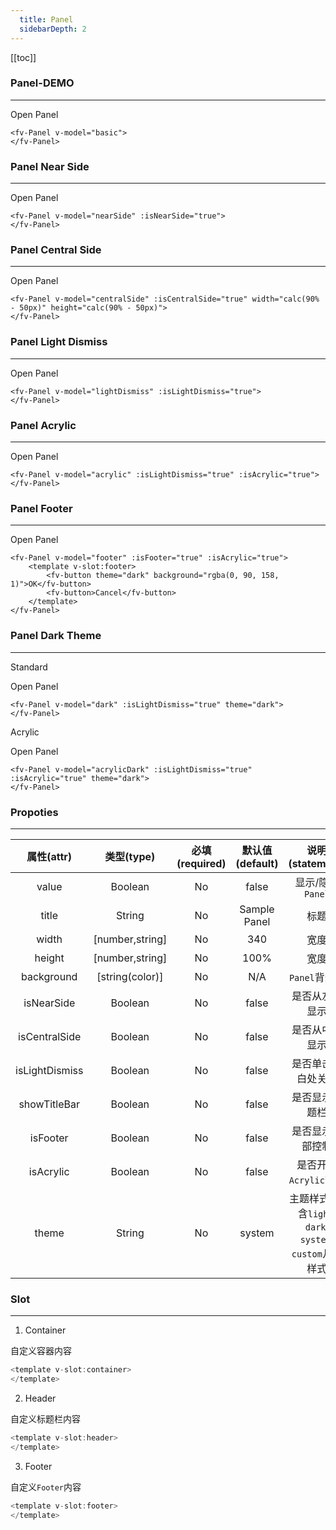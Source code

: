 ```yaml
---
  title: Panel
  sidebarDepth: 2
---
```

  
[[toc]]

### Panel-DEMO
---

<script>
export default {
    data () {
        return {
            basic: false,
            nearSide: false,
            centralSide: false,
            lightDismiss: false,
            acrylic: false,
            footer: false,
            dark: false,
            acrylicDark: false
        }
    }
}
</script>

<ClientOnly>
<fv-button style="width: 200px;" @click="basic = true">Open Panel</fv-button>
<fv-Panel v-model="basic">
</fv-Panel>
</ClientOnly>

```vue
<fv-Panel v-model="basic">
</fv-Panel>
```

### Panel Near Side
---

<ClientOnly>
<fv-button style="width: 200px;" @click="nearSide = true">Open Panel</fv-button>
<fv-Panel v-model="nearSide" :isNearSide="true">
</fv-Panel>
</ClientOnly>

```vue
<fv-Panel v-model="nearSide" :isNearSide="true">
</fv-Panel>
```

### Panel Central Side
---

<ClientOnly>
<fv-button style="width: 200px;" @click="centralSide = true">Open Panel</fv-button>
<fv-Panel v-model="centralSide" :isCentralSide="true" width="calc(90% - 50px)" height="calc(90% - 50px)">
</fv-Panel>
</ClientOnly>

```vue
<fv-Panel v-model="centralSide" :isCentralSide="true" width="calc(90% - 50px)" height="calc(90% - 50px)">
</fv-Panel>
```

### Panel Light Dismiss
---

<ClientOnly>
<fv-button style="width: 200px;" @click="lightDismiss = true">Open Panel</fv-button>
<fv-Panel v-model="lightDismiss" :isLightDismiss="true">
</fv-Panel>
</ClientOnly>

```vue
<fv-Panel v-model="lightDismiss" :isLightDismiss="true">
</fv-Panel>
```

### Panel Acrylic
---

<ClientOnly>
<fv-button style="width: 200px;" @click="acrylic = true">Open Panel</fv-button>
<fv-Panel v-model="acrylic" :isLightDismiss="true" :isAcrylic="true">
</fv-Panel>
</ClientOnly>

```vue
<fv-Panel v-model="acrylic" :isLightDismiss="true" :isAcrylic="true">
</fv-Panel>
```

### Panel Footer
---

<ClientOnly>
<fv-button style="width: 200px;" @click="footer = true">Open Panel</fv-button>
<fv-Panel v-model="footer" :isFooter="true" :isAcrylic="true">
<template v-slot:footer>
    <fv-button theme="dark" background="rgba(0, 90, 158, 1)">OK</fv-button>
    <fv-button @click="footer = false">Cancel</fv-button>
</template>
</fv-Panel>
</ClientOnly>

```vue
<fv-Panel v-model="footer" :isFooter="true" :isAcrylic="true">
    <template v-slot:footer>
        <fv-button theme="dark" background="rgba(0, 90, 158, 1)">OK</fv-button>
        <fv-button>Cancel</fv-button>
    </template>
</fv-Panel>
```

### Panel Dark Theme
---

Standard

<ClientOnly>
<fv-button style="width: 200px;" @click="dark = true">Open Panel</fv-button>
<fv-Panel v-model="dark" :isLightDismiss="true" theme="dark">
</fv-Panel>
</ClientOnly>

```vue
<fv-Panel v-model="dark" :isLightDismiss="true" theme="dark">
</fv-Panel>
```

Acrylic

<ClientOnly>
<fv-button style="width: 200px;" @click="acrylicDark = true">Open Panel</fv-button>
<fv-Panel v-model="acrylicDark" :isLightDismiss="true" :isAcrylic="true" theme="dark">
</fv-Panel>
</ClientOnly>

```vue
<fv-Panel v-model="acrylicDark" :isLightDismiss="true" :isAcrylic="true" theme="dark">
</fv-Panel>
```

### Propoties
---
|   属性(attr)   |             类型(type)             | 必填(required) | 默认值(default) |    说明(statement)    |
|:--------------:|:----------------------------------:|:--------------:|:---------------:|:---------------------:|
|     value      |             Boolean              |       No       |      false      |   显示/隐藏`Panel`    |
|     title      |              String              |       No       |  Sample Panel   |         标题          |
|     width      |          [number,string]           |       No       |       340       |         宽度          |
|     height     |          [number,string]           |       No       |      100%       |         宽度          |
|   background   |          [string(color)]           |       No       |       N/A       |     `Panel`背景色     |
|   isNearSide   |             Boolean              |       No       |      false      |    是否从左侧显示     |
| isCentralSide  |             Boolean              |       No       |      false      |    是否从中央显示     |
| isLightDismiss |             Boolean              |       No       |      false      |  是否单击空白处关闭   |
|  showTitleBar  |             Boolean              |       No       |      false      |    是否显示标题栏     |
|    isFooter    |             Boolean              |       No       |      false      |   是否显示底部控制    |
|   isAcrylic    |             Boolean              |       No       |      false      | 是否开启`Acrylic`效果 |
|     theme     | String |       No       |     system      |       主题样式, 包含`light`, `dark`, `system`, `custom`几种样式              |

### Slot
---
1. Container

自定义容器内容

```javascript
<template v-slot:container>
</template>
```

2. Header

自定义标题栏内容

```javascript
<template v-slot:header>
</template>
```

3. Footer

自定义`Footer`内容

```javascript
<template v-slot:footer>
</template>
```